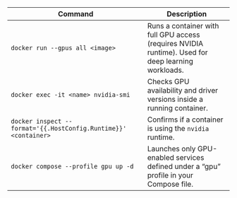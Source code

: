 | Command                                                         | Description                                                                                        |
| --------------------------------------------------------------- | -------------------------------------------------------------------------------------------------- |
| `docker run --gpus all <image>`                                 | Runs a container with full GPU access (requires NVIDIA runtime). Used for deep learning workloads. |
| `docker exec -it <name> nvidia-smi`                             | Checks GPU availability and driver versions inside a running container.                            |
| `docker inspect --format='{{.HostConfig.Runtime}}' <container>` | Confirms if a container is using the `nvidia` runtime.                                             |
| `docker compose --profile gpu up -d`                            | Launches only GPU-enabled services defined under a “gpu” profile in your Compose file.             |
